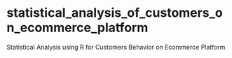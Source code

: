 # statistical_analysis_of_customers_on_ecommerce_platform
Statistical Analysis using R for Customers Behavior on Ecommerce Platform
